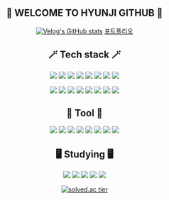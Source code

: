 <div align="center">
  
## 🍒 WELCOME TO HYUNJI GITHUB 🍒

[![Velog's GitHub stats](https://velog-readme-stats.vercel.app/api/badge?name=syub98774)](https://velog.io/@syub98774)
[포트폴리오](https://portfolio-pi-teal-84.vercel.app/)


## 🪄 Tech stack 🪄

![](https://img.shields.io/badge/Next.js-000000?style=flat-square&logo=nextdotjs&logoColor=white)
![](https://img.shields.io/badge/React-61DAFB?style=flat-square&logo=React&logoColor=white)
![](https://img.shields.io/badge/TypeScript-3178C6?style=flat-square&logo=typescript&logoColor=white)
![](https://img.shields.io/badge/JavaScript-F7DF1E?style=flat-square&logo=javascript&logoColor=white)
![](https://img.shields.io/badge/HTML5-E34F26?style=flat-square&logo=html5&logoColor=white)
![](https://img.shields.io/badge/CSS3-1572B6?style=flat-square&logo=css3&logoColor=white)
![](https://img.shields.io/badge/styledcomponents-DB7093?style=flat-square&logo=styledcomponents&logoColor=white)
![](https://img.shields.io/badge/TailwindCSS-06B6D4?style=flat-square&logo=tailwindcss&logoColor=white)

![](https://img.shields.io/badge/Reactrouter-CA4245?style=flat-square&logo=reactrouter&logoColor=white)
![](https://img.shields.io/badge/Redux-764ABC?style=flat-square&logo=redux&logoColor=white)
![](https://img.shields.io/badge/Zustand-512BD4?style=flat-square&logo=zustand&logoColor=white)
![](https://img.shields.io/badge/axios-5A29E4?style=flat-square&logo=axios&logoColor=white)
![](https://img.shields.io/badge/ReactHookForm-EC5990?style=flat-square&logo=reacthookform&logoColor=white)
![](https://img.shields.io/badge/Storybook-FF4785?style=flat-square&logo=storybook&logoColor=white)
![](https://img.shields.io/badge/Vite-646CFF?style=flat-square&logo=Vite&logoColor=white)
![](https://img.shields.io/badge/firebase-FFCA28?style=flat-square&logo=firebase&logoColor=white)



## 🔧 Tool 🔧
![](https://img.shields.io/badge/Git-F05032?style=flat-square&logo=git&logoColor=white)
![](https://img.shields.io/badge/Github-181717?style=flat-square&logo=github&logoColor=white)
![](https://img.shields.io/badge/VScode-007ACC?style=flat-square&logo=visualstudiocode&logoColor=white)
![](https://img.shields.io/badge/eclipse-2C2255?style=flat-square&logo=eclipseide&logoColor=white)
![](https://img.shields.io/badge/postman-FF6C37?style=flat-square&logo=postman&logoColor=white)
![](https://img.shields.io/badge/Figma-F24E1E?style=flat-square&logo=figma&logoColor=white)
![](https://img.shields.io/badge/Slack-4A154B?style=flat-square&logo=slack&logoColor=white)
![](https://img.shields.io/badge/Notion-000000?style=flat-square&logo=notion&logoColor=white)

## 🖥️ Studying 🖥️

![](https://img.shields.io/badge/Node.js-5FA04E?style=flat-square&logo=nodedotjs&logoColor=white)
![](https://img.shields.io/badge/Recoil-3578E5?style=flat-square&logo=recoil&logoColor=white)
![](https://img.shields.io/badge/Sass-CC6699?style=flat-square&logo=sass&logoColor=white)
![](https://img.shields.io/badge/SWR-000000?style=flat-square&logo=swr&logoColor=white)
![](https://img.shields.io/badge/ReactQuery-FF4154?style=flat-square&logo=reactquery&logoColor=white)

[![solved.ac tier](http://mazassumnida.wtf/api/generate_badge?boj=syub98774)](https://solved.ac/syub98774)
</div>
